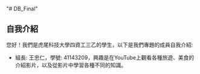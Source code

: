 "# DB_Final" 

## 自我介紹
您好！我們是虎尾科技大學四資工三乙的學生，以下是我們專題的成員自我介紹:
- 組長: 王忠仁，學號: 41143209，興趣是在YouTube上觀看各種旅遊、美食的介紹影片，以及從影片中學習各種不同的知識。
<!-- 
## 專案概述
這個專案是一個**圖書館管理系統**，使用關聯式資料庫來實現以下功能：
- 管理書籍資訊（書名、作者、出版年份等）
- 管理會員資訊（姓名、聯絡方式等）
- 管理圖書館員資訊（姓名、聯絡方式等）
- 記錄借閱與歸還資訊（誰借了什麼書、何時借、何時還）

## 資料表設計
專案包含以下 4 個資料表：
1. **Books**：儲存書籍資訊。
2. **Members**：儲存會員資訊。
3. **Librarians**：儲存圖書館員資訊。
4. **Borrowing_Records**：記錄借閱紀錄（作為外鍵表，處理多對多關係）。

詳細的資料表結構與 ER Diagram 請參考專案文件。

## 專案特色
- 使用 ER Diagram 展示資料表之間的關係。
- 設計了多對多關係的橋接表（Borrowing_Records）。
- 提供了範例資料與 SQL 語法，方便測試與展示。

## 如何使用
1. 使用 MySQL 或其他關聯式資料庫管理系統。
2. 執行提供的 SQL 語法來建立資料表（詳見 `schema.sql`）。
3. 插入範例資料（詳見 `data.sql`）。
4. 可根據需求執行查詢，例如查詢某會員的借閱紀錄。

## 聯絡方式
如果有任何問題或建議，歡迎聯絡我：
- 電子郵件：[你的email@example.com]

感謝您的閱讀與指導！
-->

